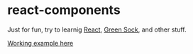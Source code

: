 # react-components
Just for fun, try to learnig [React][react], [Green Sock][gsap], and other stuff.

[Working example here][react-components]

[react-components]: https://ideatosrl.github.io/react-components/
[react]: https://reactjs.org/
[gsap]: https://greensock.com/react
